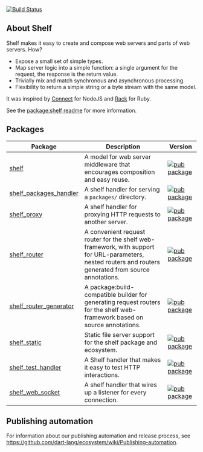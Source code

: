 [![Build Status](https://github.com/dart-lang/shelf/workflows/Dart%20CI/badge.svg)](https://github.com/dart-lang/shelf/actions?query=workflow%3A"Dart+CI"+branch%3Amaster)

## About Shelf

Shelf makes it easy to create and compose web servers and parts of web servers. How?

- Expose a small set of simple types.
- Map server logic into a simple function: a single argument for the request, the response is the return value.
- Trivially mix and match synchronous and asynchronous processing.
- Flexibility to return a simple string or a byte stream with the same model.

It was inspired by [Connect](https://github.com/senchalabs/connect) for NodeJS
and [Rack](https://github.com/rack/rack) for Ruby.

See the [package:shelf readme](pkgs/shelf/) for more information.

## Packages

| Package | Description | Version |
| --- | --- | --- |
| [shelf](pkgs/shelf/) | A model for web server middleware that encourages composition and easy reuse. | [![pub package](https://img.shields.io/pub/v/shelf.svg)](https://pub.dev/packages/shelf) |
| [shelf_packages_handler](pkgs/shelf_packages_handler/) | A shelf handler for serving a `packages/` directory. | [![pub package](https://img.shields.io/pub/v/shelf_packages_handler.svg)](https://pub.dev/packages/shelf_packages_handler) |
| [shelf_proxy](pkgs/shelf_proxy/) | A shelf handler for proxying HTTP requests to another server. | [![pub package](https://img.shields.io/pub/v/shelf_proxy.svg)](https://pub.dev/packages/shelf_proxy) |
| [shelf_router](pkgs/shelf_router/) | A convenient request router for the shelf web-framework, with support for URL-parameters, nested routers and routers generated from source annotations. | [![pub package](https://img.shields.io/pub/v/shelf_router.svg)](https://pub.dev/packages/shelf_router) |
| [shelf_router_generator](pkgs/shelf_router_generator/) | A package:build-compatible builder for generating request routers for the shelf web-framework based on source annotations. | [![pub package](https://img.shields.io/pub/v/shelf_router_generator.svg)](https://pub.dev/packages/shelf_router_generator) |
| [shelf_static](pkgs/shelf_static/) | Static file server support for the shelf package and ecosystem. | [![pub package](https://img.shields.io/pub/v/shelf_static.svg)](https://pub.dev/packages/shelf_static) |
| [shelf_test_handler](pkgs/shelf_test_handler/) | A Shelf handler that makes it easy to test HTTP interactions. | [![pub package](https://img.shields.io/pub/v/shelf_test_handler.svg)](https://pub.dev/packages/shelf_test_handler) |
| [shelf_web_socket](pkgs/shelf_web_socket/) | A shelf handler that wires up a listener for every connection. | [![pub package](https://img.shields.io/pub/v/shelf_web_socket.svg)](https://pub.dev/packages/shelf_web_socket) |

## Publishing automation

For information about our publishing automation and release process, see
https://github.com/dart-lang/ecosystem/wiki/Publishing-automation.
